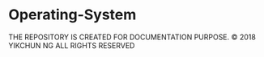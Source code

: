 # Operating-System
THE REPOSITORY IS CREATED FOR DOCUMENTATION PURPOSE.
© 2018 YIKCHUN NG ALL RIGHTS RESERVED
